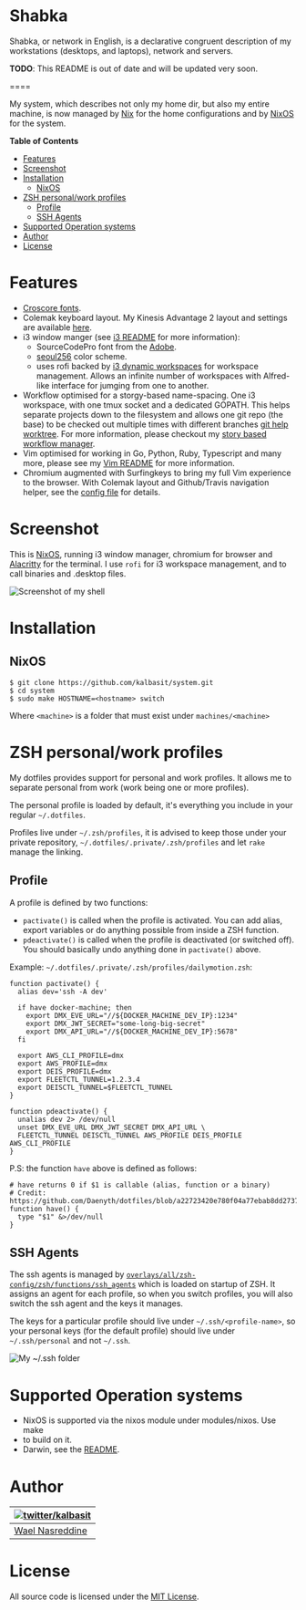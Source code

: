 # Shabka

Shabka, or network in English, is a declarative congruent description of
my workstations (desktops, and laptops), network and servers.

**TODO**: This README is out of date and will be updated very soon.

====

My system, which describes not only my home dir, but also my entire
machine, is now managed by [Nix][1] for the home
configurations and by [NixOS][2] for the system.

<!-- START doctoc generated TOC please keep comment here to allow auto update -->
<!-- DON'T EDIT THIS SECTION, INSTEAD RE-RUN doctoc TO UPDATE -->
**Table of Contents**

- [Features](#features)
- [Screenshot](#screenshot)
- [Installation](#installation)
  - [NixOS](#nixos)
- [ZSH personal/work profiles](#zsh-personalwork-profiles)
  - [Profile](#profile)
  - [SSH Agents](#ssh-agents)
- [Supported Operation systems](#supported-operation-systems)
- [Author](#author)
- [License](#license)

<!-- END doctoc generated TOC please keep comment here to allow auto update -->


# Features

- [Croscore fonts][8].
- Colemak keyboard layout. My Kinesis Advantage 2 layout and settings are available [here][9].
- i3 window manger (see [i3 README][10] for more information):
  - SourceCodePro font from the [Adobe][8].
  - [seoul256][11] color scheme.
  - uses rofi backed by [i3 dynamic workspaces][12] for workspace
      management. Allows an infinite number of workspaces with Alfred-like
      interface for jumging from one to another.
- Workflow optimised for a storgy-based name-spacing. One i3 workspace,
    with one tmux socket and a dedicated GOPATH. This helps separate
    projects down to the filesystem and allows one git repo (the base) to
    be checked out multiple times with different branches [git help
    worktree][14]. For more information, please checkout my [story based
    workflow manager](https://github.com/kalbasit/swm).
- Vim optimised for working in Go, Python, Ruby, Typescript and many
    more, please see my [Vim README][19] for more information.
- Chromium augmented with Surfingkeys to bring my full Vim experience to
    the browser. With Colemak layout and Github/Travis navigation helper,
    see the [config file][17] for details.

# Screenshot

This is [NixOS][2], running i3 window manager, chromium for browser and
[Alacritty][3] for the terminal. I use `rofi` for i3 workspace
management, and to call binaries and .desktop files.

![Screenshot of my shell](https://i.imgur.com/gNF5iHs.png)

# Installation

## NixOS

```
$ git clone https://github.com/kalbasit/system.git
$ cd system
$ sudo make HOSTNAME=<hostname> switch
```

Where `<machine>` is a folder that must exist under `machines/<machine>`

# ZSH personal/work profiles

My dotfiles provides support for personal and work profiles. It allows
me to separate personal from work (work being one or more profiles).

The personal profile is loaded by default, it's everything you include
in your regular `~/.dotfiles`.

Profiles live under `~/.zsh/profiles`, it is advised to keep those under
your private repository, `~/.dotfiles/.private/.zsh/profiles` and let
`rake` manage the linking.

## Profile

A profile is defined by two functions:
- `pactivate()` is called when the profile is activated. You can add
  alias, export variables or do anything possible from inside a ZSH
  function.
- `pdeactivate()` is called when the profile is deactivated (or switched
  off). You should basically undo anything done in `pactivate()` above.

Example: `~/.dotfiles/.private/.zsh/profiles/dailymotion.zsh`:

```
function pactivate() {
  alias dev='ssh -A dev'

  if have docker-machine; then
    export DMX_EVE_URL="//${DOCKER_MACHINE_DEV_IP}:1234"
    export DMX_JWT_SECRET="some-long-big-secret"
    export DMX_API_URL="//${DOCKER_MACHINE_DEV_IP}:5678"
  fi

  export AWS_CLI_PROFILE=dmx
  export AWS_PROFILE=dmx
  export DEIS_PROFILE=dmx
  export FLEETCTL_TUNNEL=1.2.3.4
  export DEISCTL_TUNNEL=$FLEETCTL_TUNNEL
}

function pdeactivate() {
  unalias dev 2> /dev/null
  unset DMX_EVE_URL DMX_JWT_SECRET DMX_API_URL \
  FLEETCTL_TUNNEL DEISCTL_TUNNEL AWS_PROFILE DEIS_PROFILE AWS_CLI_PROFILE
}
```

P.S: the function `have` above is defined as follows:

```
# have returns 0 if $1 is callable (alias, function or a binary)
# Credit: https://github.com/Daenyth/dotfiles/blob/a22723420e780f04a77ebab8dd2737cfaba43c42/.bashrc#L47
function have() {
  type "$1" &>/dev/null
}
```

## SSH Agents

The ssh agents is managed by
[`overlays/all/zsh-config/zsh/functions/ssh_agents`][7] which is loaded
on startup of ZSH. It assigns an agent for each profile, so when you
switch profiles, you will also switch the ssh agent and the keys it
manages.

The keys for a particular profile should live under
`~/.ssh/<profile-name>`, so your personal keys (for the default profile)
should live under `~/.ssh/personal` and not `~/.ssh`.

![My ~/.ssh folder](https://i.imgur.com/tNsMlks.png)

# Supported Operation systems

- NixOS is supported via the nixos module under modules/nixos. Use make
- to build on it.
- Darwin, see the [README](os-specific/darwin/README.md).

# Author

| [![twitter/kalbasit](https://avatars0.githubusercontent.com/u/87115?v=3&s=128)](http://twitter.com/kalbasit "Follow @kalbasit on Twitter") |
|---|
| [Wael Nasreddine](https://github.com/kalbasit) |

# License

All source code is licensed under the [MIT License][4].

[1]: https://nixos.org/nix
[2]: https://nixos.org
[3]: https://github.com/jwilm/alacritty
[4]: https://raw.github.com/kalbasit/system/master/LICENSE
[7]: https://github.com/kalbasit/system/blob/master/overlays/all/zsh-config/zsh/functions/ssh_agents
[8]: https://adobe-fonts.github.io/source-code-pro/
[9]: https://github.com/kalbasit/advantage2
[10]: https://github.com/kalbasit/system/tree/master/.config/i3
[11]: https://github.com/junegunn/seoul256.vim
[12]: https://github.com/kalbasit/system/tree/master/overlays/all/i3-config/bin
[14]: https://git-scm.com/docs/git-worktree
[16]: https://github.com/kalbasit/tmx
[17]: https://github.com/kalbasit/system/blob/master/overlays/all/surfingkeys-config/surfingkeys.js
[19]: https://github.com/kalbasit/system/tree/master/overlays/neovim

